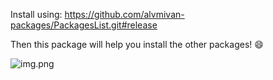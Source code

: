 Install using:
https://github.com/alvmivan-packages/PackagesList.git#release

Then this package will help you install the other packages! 😄


![img.png](Doc/capture_tool.png)